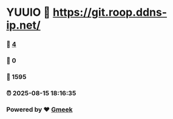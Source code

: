 # YUUIO :link: https://git.roop.ddns-ip.net/ 
### :page_facing_up: [4](https://git.roop.ddns-ip.net//tag.html) 
### :speech_balloon: 0 
### :hibiscus: 1595 
### :alarm_clock: 2025-08-15 18:16:35 
### Powered by :heart: [Gmeek](https://github.com/Meekdai/Gmeek)
